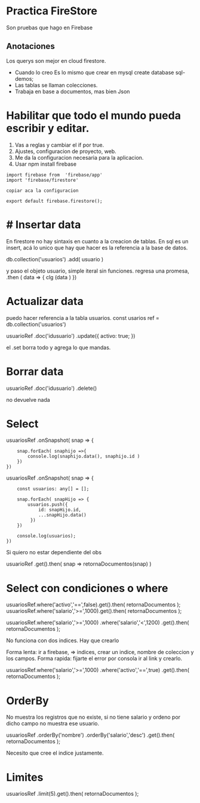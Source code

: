# Practica FireStore
 Son pruebas que hago en Firebase


## Anotaciones

Los querys son mejor en cloud firestore.  

* Cuando lo creo Es lo mismo que crear en mysql create database sql-demos;
* Las tablas se llaman colecciones.
* Trabaja en base a documentos, mas bien Json



# Habilitar que todo el mundo pueda escribir y editar. 
1. Vas a reglas y cambiar el if por true.
2. Ajustes, configuracion de proyecto, web.
3. Me da la configuracion necesaria para la aplicacion.
4. Usar npm install firebase

```
import firebase from  'firebase/app'
import 'firebase/firestore'

copiar aca la configuracion

export default firebase.firestore();
```



# # Insertar data

En firestore no hay sintaxis en cuanto a la creacion de tablas.
En sql es un insert, acá lo unico que hay que hacer es la referencia a la base de datos.

db.collection('usuarios')
    .add( usuario )

y paso el objeto usuario, simple iteral sin funciones.
regresa una promesa, .then ( data => { clg (data ) })

# Actualizar data

puedo hacer referencia a la tabla usuarios.
const usarios ref = db.collection('usuarios')

usuarioRef
    .doc('idusuario')
    .update({
        activo: true;
    })

el .set borra todo y agrega lo que mandas.


# Borrar data



usuarioRef
    .doc('idusuario')
    .delete()

no devuelve nada


# Select

usuariosRef
    .onSnapshot( snap => {
        
        snap.forEach( snaphijo =>{
            console.log(snaphijo.data(), snaphijo.id )
        })   
    })

usuariosRef
    .onSnapshot( snap => {

        const usuarios: any[] = [];

        snap.forEach( snapHijo => {
            usuarios.push({
                id: snapHijo.id,
                ...snapHijo.data()
             })
        })   
        
        console.log(usuarios);
    })


Si quiero no estar dependiente del obs

usuarioRef
    .get().then( snap => retornaDocumentos(snap) )


# Select con condiciones o where

usuariosRef.where('activo','==',false).get().then( retornaDocumentos );
usuariosRef.where('salario','>=',1000).get().then( retornaDocumentos );


usuariosRef.where('salario','>=',1000)
            .where('salario','<',1200)
            .get().then( retornaDocumentos );


No funciona con dos indices. Hay que crearlo

Forma lenta: ir a firebase, => indices, crear un indice, nombre de coleccion y los campos.
Forma rapida: fijarte el error por consola ir al link y crearlo.


usuariosRef.where('salario','>=',1000)
            .where('activo','==',true)
            .get().then( retornaDocumentos );



# OrderBy 

No muestra los registros que no existe, si no tiene salario y ordeno por dicho campo no muestra ese usuario.

usuariosRef
    .orderBy('nombre')
    .orderBy('salario','desc')
    .get().then( retornaDocumentos );

Necesito que cree el indice justamente.


# Limites
usuariosRef
    .limit(5).get().then( retornaDocumentos );

